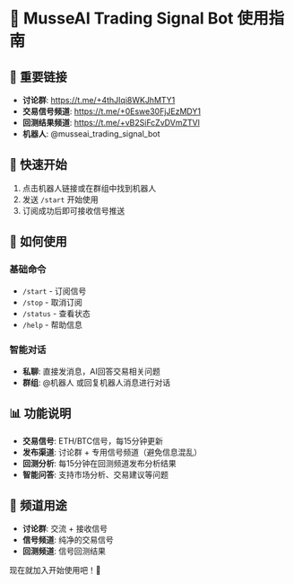 # 🤖 MusseAI Trading Signal Bot 使用指南

## 🔗 重要链接

*   **讨论群**: <https://t.me/+4thJIqi8WKJhMTY1>
*   **交易信号频道**: <https://t.me/+0Eswe30FjJEzMDY1>
*   **回测结果频道**: <https://t.me/+vB2SiFcZvDVmZTVl>
*   **机器人**: @musseai\_trading\_signal\_bot

## 🚀 快速开始

1.  点击机器人链接或在群组中找到机器人
2.  发送 `/start` 开始使用
3.  订阅成功后即可接收信号推送

## 💬 如何使用

### 基础命令

*   `/start` - 订阅信号
*   `/stop` - 取消订阅
*   `/status` - 查看状态
*   `/help` - 帮助信息

### 智能对话

*   **私聊**: 直接发消息，AI回答交易相关问题
*   **群组**: @机器人 或回复机器人消息进行对话

## 📊 功能说明

*   **交易信号**: ETH/BTC信号，每15分钟更新
*   **发布渠道**: 讨论群 + 专用信号频道（避免信息混乱）
*   **回测分析**: 每15分钟在回测频道发布分析结果
*   **智能问答**: 支持市场分析、交易建议等问题

## 📍 频道用途

*   **讨论群**: 交流 + 接收信号
*   **信号频道**: 纯净的交易信号
*   **回测频道**: 信号回测结果

现在就加入开始使用吧！🚀
